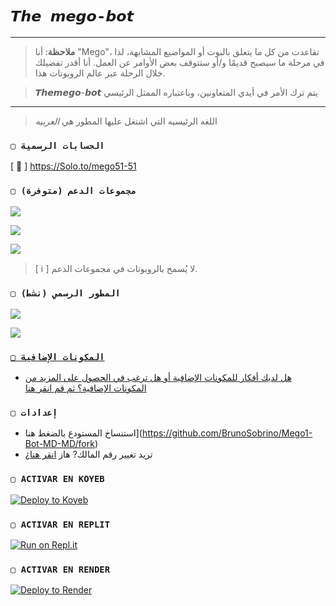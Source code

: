 # `𝙏𝙝𝙚 𝙢𝙚𝙜𝙤-𝙗𝙤𝙩` 

------------------
> **ملاحظة**: أنا "Mego"، تقاعدت من كل ما يتعلق بالبوت أو المواضيع المشابهة، لذا في مرحلة ما سيصبح قديمًا و/أو ستتوقف بعض الأوامر عن العمل.  أنا أقدر تفضيلك خلال الرحلة عبر عالم الروبوتات هذا.

> 𝙏𝙝𝙚𝙢𝙚𝙜𝙤-𝙗𝙤𝙩 يتم ترك الأمر في أيدي المتعاونين، وباعتباره الممثل الرئيسي 
------------------

> اللغه الرئيسيه التي اشتغل عليها المطور هي *العربيه*

### `▢ الحسابات الرسمية`

[ 🔗 ] https://Solo.to/mego51-51

### `▢ مجموعات الدعم (متوفرة)`

 <a href="https://chat.whatsapp.com/KSmyQMnG5kxF3bRJGgXVvW" target="blank"><img src="https://chat.whatsapp.com/KSmyQMnG5kxF3bRJGgXVvW" />

<a href="https://chat.whatsapp.com/GbsFSHXkLoUJ9JH7t8djAn" target="blank"><img src="https://whatsapp.com/channel/0029VaRygQcATRSk29RI4P1x" /></a>

<a href="https://chat.whatsapp.com/GbsFSHXkLoUJ9JH7t8djAn" target="blank"><img src="https://img.shields.io/badge/SUPPORT_GROUP_(EN)_(NOT AVAILABLE)-25D366?style=for-the-badge&logo=whatsapp&logoColor=white" /></a>

> [ ℹ️ ] لا يُسمح بالروبوتات في مجموعات الدعم.

 ### `▢ المطور الرسمي (نشط)`


<a href="https://api.whatsapp.com/send/?phone=201012531172&text=/estado&type=phone_number&app_absent=0" target="blank"><img src="https://img.shields.io/badge/BOT_OFICIAL_1_(INACTIVO)-25D366?style=for-the-badge&logo=whatsapp&logoColor=white" />

<a href="https://api.whatsapp.com/send/?phone=201025663589&text=/estado&type=phone_number&app_absent=0" target="blank"><img src="[https://img.shields.io/badge/BOT_OFICIAL_2_(INACTIVO)-25D366?style=for-the-badge&logo=whatsapp&logoColor=white](https://telegra.ph/file/bda9ed97f962db2e7f154.jpg)" />


### `▢ المكونات الإضافية`
- هل لديك أفكار للمكونات الإضافية أو هل ترغب في الحصول على المزيد من المكونات الإضافية؟  ثم قم [انقر هنا]([](https://github.com/theh2so4/Mystic-Plugins))

### `▢ إعدادات`
- استنساخ المستودع بالضغط هنا](https://github.com/BrunoSobrino/Mego1-Bot-MD-MD/fork)
- ¿تريد تغيير رقم المالك? هاز [انقر هنا]([](https://github.com/BrunoSobrino/TheMystic-Bot-MD/fork))



### `▢ ACTIVAR EN KOYEB`

[![Deploy to Koyeb](https://www.koyeb.com/static/images/deploy/button.svg)](https://app.koyeb.com/deploy?type=git&repository=https://github.com/BrunoSobrino/TheMystic-Bot-MD&branch=master&name=mysticbot)
  
### `▢ ACTIVAR EN REPLIT`

[![Run on Repl.it](https://repl.it/badge/github/BrunoSobrino/TheMystic-Bot-MD)](https://repl.it/github/BrunoSobrino/TheMystic-Bot-MD) 
  
### `▢ ACTIVAR EN RENDER`

[![Deploy to Render](https://render.com/images/deploy-to-render-button.svg)](https://dashboard.render.com/blueprint/new?repo=https%3A%2F%2Fgithub.com%2FBrunoSobrino%2FTheMystic-Bot-MD) 

